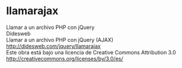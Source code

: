 # llamarajax
Llamar a un archivo PHP con jQuery
<br>
Didesweb<br>
Llamar a un archivo PHP con jQuery (AJAX)<br>
http://didesweb.com/jquery/llamarajax<br>
Este obra está bajo una licencia de Creative Commons Attribution 3.0<br>
http://creativecommons.org/licenses/by/3.0/es/<br>
